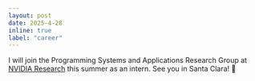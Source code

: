 ```yaml
---
layout: post
date: 2025-4-28
inline: true
label: "career"
---
```


I will join the Programming Systems and Applications Research Group at [NVIDIA Research](https://www.nvidia.com/en-us/research/) this summer as an intern. See you in Santa Clara! :briefcase: